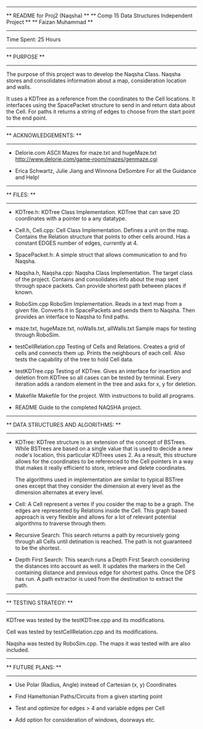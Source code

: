 ********************************************************************************
**                         README for Proj2 (Naqsha)        	                **
**		    	   	  Comp 15 Data Structures Independent Project				          **
**							               Faizan Muhammad						              		  **
********************************************************************************

Time Spent: 25 Hours

*************
** PURPOSE **
*************

The purpose of this project was to develop the Naqsha Class. Naqsha stores and
consolidates information about a map, consideration location and walls.

It uses a KDTree as a reference from the coordinates to the Cell locations. It
interfaces using the SpacePacket structure to send in and return data about the
Cell. For paths it returns a string of edges to choose from the start point to
the end point.

***********************
** ACKNOWLEDGEMENTS: ** 
***********************

* Delorie.com
	ASCII Mazes for maze.txt and hugeMaze.txt
	http://www.delorie.com/game-room/mazes/genmaze.cgi

* Erica Schwartz, Julie Jiang and Winnona DeSombre
	For all the Guidance and Help!

************
** FILES: **
************

* KDTree.h:
	KDTree Class Implementation. KDTree that can save 2D coordinates with a 
	pointer to a any datatype.

* Cell.h, Cell.cpp:
	Cell Class Implementation. Defines a unit on the map. Contains the Relation
	structure that points to other cells around. Has a constant EDGES number of
	edges, currently at 4.

* SpacePacket.h:
	A simple struct that allows communication to and fro Naqsha.

* Naqsha.h, Naqsha.cpp:
	Naqsha Class Implementation. The target class of the project. Contains and
	consolidates info about the map sent through space packets. Can provide 
	shortest path between places if known.

* RoboSim.cpp
	RoboSim Implementation. Reads in a text map from a given file. Converts it 
	in SpacePackets and sends them to Naqsha. Then provides an interface to 
	Naqsha to find paths.

* maze.txt, hugeMaze.txt, noWalls.txt, allWalls.txt
	Sample maps for testing through RoboSim.

* testCellRelation.cpp
	Testing of Cells and Relations. Creates a grid of cells and connects them 
	up. Prints the neighbours of each cell. Also tests the capability of the
	tree to hold Cell data.

* testKDTree.cpp
	Testing of KDTree. Gives an interface for insertion and deletion from KDTree
	so all cases can be tested by terminal. Every iteration adds a random 
	element in the tree and asks for x, y for deletion.

* Makefile
	Makefile for the project. With instructions to build all programs.

* README
	Guide to the completed NAQSHA project.

*************************************
** DATA STRUCTURES AND ALGORITHMS: ** 
*************************************

* KDTree:
	KDTree structure is an extension of the concept of BSTrees. While BSTrees
	are based on a single value that is used to decide a new node's location, 
	this particular KDTrees uses 2. As a result, this structure allows for the
	coordinates to be referenced to the Cell pointers in a way that makes it 
	really efficient to store, retrieve and delete coordinates. 

	The algorithms used in implementation are similar to typical BSTree ones
	except that they consider the dimension at every level as the dimension 
	alternates at every level.

* Cell:
	A Cell represent a vertex if you cosider the map to be a graph. The edges
	are represented by Relations inside the Cell. This graph based approach is
	very flexible and allows for a lot of relevant potential algorithms to 
	traverse through them.

* Recursive Search: 
	This search returns a path by recursively going through all Cells until
	detination is reached. The path is not guaranteed to be the shortest.

* Depth First Search:
	This search runs a Depth First Search considering the distances into account
	as well. It updates the markers in the Cell containing distance and previous
	edge for shortest paths. Once the DFS has run. A path extractor is used from
	the destination to extract the path.

***********************
** TESTING STRATEGY: ** 
***********************

KDTree was tested by the testKDTree.cpp and its modifications.

Cell was tested by testCellRelation.cpp and its modifications.

Naqsha was tested by RoboSim.cpp. The maps it was tested with are also included.


*******************
** FUTURE PLANS: ** 
*******************

* Use Polar (Radius, Angle) instead of Cartesian (x, y) Coordinates

* Find Hameltonian Paths/Circuits from a given starting point

* Test and optimize for edges > 4 and variable edges per Cell

* Add option for consideration of windows, doorways etc.

